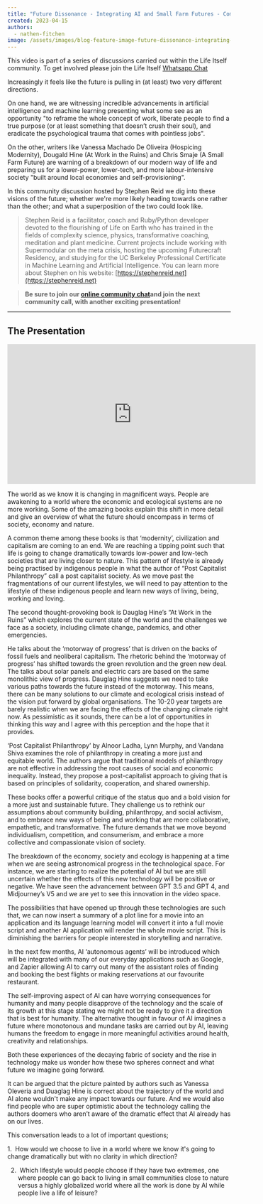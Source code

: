 ```yaml
---
title: "Future Dissonance - Integrating AI and Small Farm Futures - Community Call with Stephen Reid"
created: 2023-04-15
authors:
  - nathen-fitchen
image: /assets/images/blog-feature-image-future-dissonance-integrating-ai-and-small-farm-futures.jpg
---
```


This video is part of a series of discussions carried out within the Life Itself community. To get involved please join the Life Itself [Whatsapp Chat](https://chat.whatsapp.com/JNJCTZugNQn)

Increasingly it feels like the future is pulling in (at least) two very different directions.

On one hand, we are witnessing incredible advancements in artificial intelligence and machine learning presenting what some see as an opportunity "to reframe the whole concept of work, liberate people to find a true purpose (or at least something that doesn’t crush their soul), and eradicate the psychological trauma that comes with pointless jobs".  

On the other, writers like Vanessa Machado De Oliveira (Hospicing Modernity), Dougald Hine (At Work in the Ruins) and Chris Smaje (A Small Farm Future) are warning of a breakdown of our modern way of life and preparing us for a lower-power, lower-tech, and more labour-intensive society "built around local economies and self-provisioning".

In this community discussion hosted by Stephen Reid we dig into these visions of the future; whether we're more likely heading towards one rather than the other; and what a superposition of the two could look like.

> Stephen Reid is a facilitator, coach and Ruby/Python developer devoted to the flourishing of Life on Earth who has trained in the fields of complexity science, physics, transformative coaching, meditation and plant medicine. Current projects include working with Supermodular on the meta crisis, hosting the upcoming Futurecraft Residency, and studying for the UC Berkeley Professional Certificate in Machine Learning and Artificial Intelligence. You can learn more about Stephen on his website: [https://stephenreid.net](https://stephenreid.net)

> **Be sure to join our [online community chat](https://chat.whatsapp.com/JNJCTZugNQn1fq89xbHtfA)and join the next community call, with another exciting presentation!**

---
## The Presentation

<iframe width="560" height="315" src="https://www.youtube.com/embed/AXGCptB_xUs" title="YouTube video player" frameborder="0" allow="accelerometer; autoplay; clipboard-write; encrypted-media; gyroscope; picture-in-picture; web-share" allowfullscreen></iframe>

The world as we know it is changing in magnificent ways. People are awakening to a world where the economic and ecological systems are no more working. Some of the amazing books explain this shift in more detail and give an overview of what the future should encompass in terms of society, economy and nature. 

A common theme among these books is that ‘modernity’, civilization and capitalism are coming to an end. We are reaching a tipping point such that life is going to change dramatically towards low-power and low-tech societies that are living closer to nature. This pattern of lifestyle is already being practised by indigenous people in what the author of “Post Capitalist Philanthropy” call a post capitalist society. As we move past the fragmentations of our current lifestyles, we will need to pay attention to the lifestyle of these indigenous people and learn new ways of living, being, working and loving.

The second thought-provoking book is Dauglag Hine’s “At Work in the Ruins” which explores the current state of the world and the challenges we face as a society, including climate change, pandemics, and other emergencies. 

He talks about the ‘motorway of progress’ that is driven on the backs of fossil fuels and neoliberal capitalism. The rhetoric behind the ‘motorway of progress’ has shifted towards the green revolution and the green new deal. The talks about solar panels and electric cars are based on the same monolithic view of progress. Dauglag Hine suggests we need to take various paths towards the future instead of the motorway. This means, there can be many solutions to our climate and ecological crisis instead of the vision put forward by global organisations. The 10-20 year targets are barely realistic when we are facing the effects of the changing climate right now. As pessimistic as it sounds, there can be a lot of opportunities in thinking this way and I agree with this perception and the hope that it provides. 

‘Post Capitalist Philanthropy’ by Alnoor Ladha, Lynn Murphy, and Vandana Shiva examines the role of philanthropy in creating a more just and equitable world. The authors argue that traditional models of philanthropy are not effective in addressing the root causes of social and economic inequality. Instead, they propose a post-capitalist approach to giving that is based on principles of solidarity, cooperation, and shared ownership.
  
These books offer a powerful critique of the status quo and a bold vision for a more just and sustainable future. They challenge us to rethink our assumptions about community building, philanthropy, and social activism, and to embrace new ways of being and working that are more collaborative, empathetic, and transformative. The future demands that we move beyond individualism, competition, and consumerism, and embrace a more collective and compassionate vision of society.

The breakdown of the economy, society and ecology is happening at a time when we are seeing astronomical progress in the technological space. For instance, we are starting to realize the potential of AI but we are still uncertain whether the effects of this new technology will be positive or negative. We have seen the advancement between GPT 3.5 and GPT 4, and Midjourney’s V5 and we are yet to see this innovation in the video space. 

The possibilities that have opened up through these technologies are such that, we can now insert a summary of a plot line for a movie into an application and its language learning model will convert it into a full movie script and another AI application will render the whole movie script. This is diminishing the barriers for people interested in storytelling and narrative. 

In the next few months, AI ‘autonomous agents’ will be introduced which will be integrated with many of our everyday applications such as Google, and Zapier allowing AI to carry out many of the assistant roles of finding and booking the best flights or making reservations at our favourite restaurant. 

The self-improving aspect of AI can have worrying consequences for humanity and many people disapprove of the technology and the scale of its growth at this stage stating we might not be ready to give it a direction that is best for humanity. The alternative thought in favour of AI imagines a future where monotonous and mundane tasks are carried out by AI, leaving humans the freedom to engage in more meaningful activities around health, creativity and relationships. 

Both these experiences of the decaying fabric of society and the rise in technology make us wonder how these two spheres connect and what future we imagine going forward.

It can be argued that the picture painted by authors such as Vanessa Oleveria and Duaglag Hine is correct about the trajectory of the world and AI alone wouldn't make any impact towards our future. And we would also find people who are super optimistic about the technology calling the authors doomers who aren’t aware of the dramatic effect that AI already has on our lives. 

This conversation leads to a lot of important questions;
  
1.  How would we choose to live in a world where we know it's going to change dramatically but with no clarity in which direction? 

2.  Which lifestyle would people choose if they have two extremes, one where people can go back to living in small communities close to nature versus a highly globalized world where all the work is done by AI while people live a life of leisure?
